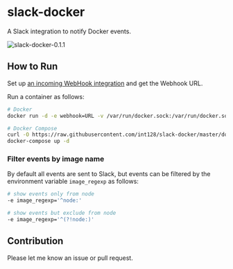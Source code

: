 # slack-docker

A Slack integration to notify Docker events.

![slack-docker-0.1.1](https://cloud.githubusercontent.com/assets/321266/4773935/0141e0e8-5ba8-11e4-8b35-601e898c58be.png)

## How to Run

Set up [an incoming WebHook integration](https://my.slack.com/services/new/incoming-webhook) and get the Webhook URL.

Run a container as follows:

```sh
# Docker
docker run -d -e webhook=URL -v /var/run/docker.sock:/var/run/docker.sock int128/slack-docker

# Docker Compose
curl -O https://raw.githubusercontent.com/int128/slack-docker/master/docker-compose.yml
docker-compose up -d
```

### Filter events by image name

By default all events are sent to Slack, but events can be filtered by the environment variable `image_regexp` as follows:

```sh
# show events only from node
-e image_regexp='^node:'

# show events but exclude from node
-e image_regexp='^(?!node:)'
```


## Contribution

Please let me know an issue or pull request.

